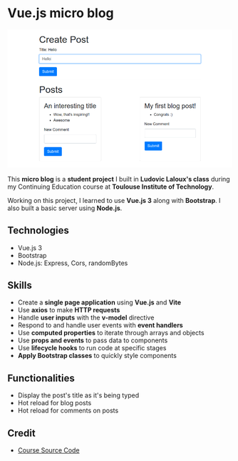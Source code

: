 # Vue.js micro blog

![Home Screen](./images/cover.png)

This **micro blog** is a **student project** I built in **Ludovic Laloux's class** during my Continuing Education course at **Toulouse Institute of Technology**.

Working on this project, I learned to use **Vue.js 3** along with **Bootstrap**. I also built a basic server using **Node.js**.

## Technologies 

- Vue.js 3
- Bootstrap
- Node.js: Express, Cors, randomBytes

## Skills 

- Create a **single page application** using **Vue.js** and **Vite**
- Use **axios** to make **HTTP requests**
- Handle **user inputs** with the **v-model** directive
- Respond to and handle user events with **event handlers**
- Use **computed properties** to iterate through arrays and objects
- Use **props and events** to pass data to components
- Use **lifecycle hooks** to run code at specific stages
- **Apply Bootstrap classes** to quickly style components

## Functionalities

- Display the post's title as it's being typed
- Hot reload for blog posts
- Hot reload for comments on posts

## Credit

- [Course Source Code](https://github.com/ludolaloux13/vuejs-n7)
